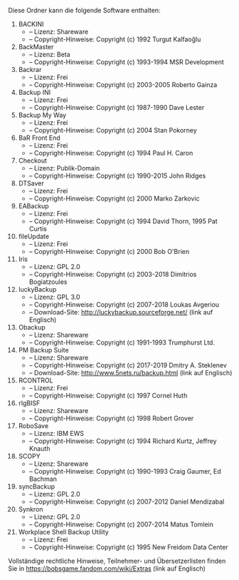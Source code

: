 ﻿Diese Ordner kann die folgende Software enthalten:

1. BACKINI
   - – Lizenz: Shareware
   - – Copyright-Hinweise: Copyright (c) 1992 Turgut Kalfaoğlu
2. BackMaster
   - – Lizenz: Beta
   - – Copyright-Hinweise: Copyright (c) 1993-1994 MSR Development
3. Backrar
   - – Lizenz: Frei
   - – Copyright-Hinweise: Copyright (c) 2003-2005 Roberto Gainza
4. Backup INI
   - – Lizenz: Frei
   - – Copyright-Hinweise: Copyright (c) 1987-1990 Dave Lester
5. Backup My Way
   - – Lizenz: Frei
   - – Copyright-Hinweise: Copyright (c) 2004 Stan Pokorney
6. BaR Front End
   - – Lizenz: Frei
   - – Copyright-Hinweise: Copyright (c) 1994 Paul H. Caron
7. Checkout
   - – Lizenz: Publik-Domain
   - – Copyright-Hinweise: Copyright (c) 1990-2015 John Ridges
8. DTSaver
   - – Lizenz: Frei
   - – Copyright-Hinweise: Copyright (c) 2000 Marko Zarkovic
9. EABackup
   - – Lizenz: Frei
   - – Copyright-Hinweise: Copyright (c) 1994 David Thorn, 1995 Pat Curtis
10. fileUpdate
    - – Lizenz: Frei
    - – Copyright-Hinweise: Copyright (c) 2000 Bob O'Brien
11. Iris
    - – Lizenz: GPL 2.0
    - – Copyright-Hinweise: Copyright (c) 2003-2018 Dimitrios Bogiatzoules
12. luckyBackup
    - – Lizenz: GPL 3.0
    - – Copyright-Hinweise: Copyright (c) 2007-2018 Loukas Avgeriou
    - – Download-Site: http://luckybackup.sourceforge.net/ (link auf Englisch)
13. Obackup
    - – Lizenz: Shareware
    - – Copyright-Hinweise: Copyright (c) 1991-1993 Trumphurst Ltd.
14. PM Backup Suite
    - – Lizenz: Shareware
    - – Copyright-Hinweise: Copyright (c) 2017-2019 Dmitry A. Steklenev
    - – Download-Site: http://www.5nets.ru/backup.html (link auf Englisch)
15. RCONTROL
    - – Lizenz: Frei
    - – Copyright-Hinweise: Copyright (c) 1997 Cornel Huth
16. rlgBISF
    - – Lizenz: Shareware
    - – Copyright-Hinweise: Copyright (c) 1998 Robert Grover
17. RoboSave
    - – Lizenz: IBM EWS
    - – Copyright-Hinweise: Copyright (c) 1994 Richard Kurtz, Jeffrey Knauth
18. SCOPY
    - – Lizenz: Shareware
    - – Copyright-Hinweise: Copyright (c) 1990-1993 Craig Gaumer, Ed Bachman
19. syncBackup
    - – Lizenz: GPL 2.0
    - – Copyright-Hinweise: Copyright (c) 2007-2012 Daniel Mendizabal
20. Synkron
    - – Lizenz: GPL 2.0
    - – Copyright-Hinweise: Copyright (c) 2007-2014 Matus Tomlein
21. Workplace Shell Backup Utility
    - – Lizenz: Frei
    - – Copyright-Hinweise: Copyright (c) 1995 New Freidom Data Center

Vollständige rechtliche Hinweise, Teilnehmer- und Übersetzerlisten finden Sie in https://bobsgame.fandom.com/wiki/Extras (link auf Englisch)
